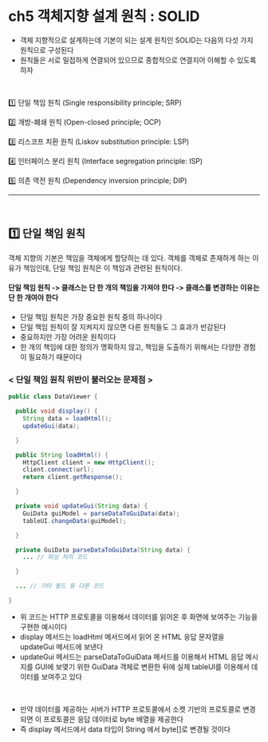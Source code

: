 # ch5 객체지향 설계 원칙 : SOLID

- 객체 지향적으로 설계하는데 기본이 되는 설계 원칙인 SOLID는 다음의 다섯 가지 원칙으로 구성된다
- 원칙들은 서로 밀접하게 연결되어 있으므로 종합적으로 연결지어 이해할 수 있도록 하자
<br>

:one: 단일 책임 원칙 (Single responsibility principle; SRP)

:two: 개방-폐쇄 원칙 (Open-closed principle; OCP)

:three: 리스코프 치환 원칙 (Liskov substitution principle: LSP)

:four: 인터페이스 분리 원칙 (Interface segregation principle: ISP)

:five: 의존 역전 원칙 (Dependency inversion principle; DIP)
***
<br>

## :one: 단일 책임 원칙

객체 지향의 기본은 책임을 객체에게 할당하는 데 있다. 객체를 객체로 존재하게 하는 이유가 책임인데, 단일 책임 원칙은 이 책임과 관련된 원칙이다.

#### 단일 책임 원칙 ->  클래스는 단 한 개의 책임을 가져야 한다 -> 클래스를 변경하는 이유는 단 한 개여야 한다

- 단일 책임 원칙은 가장 중요한 원칙 중의 하나이다
- 단일 책임 원칙이 잘 지켜지지 않으면 다른 원칙들도 그 효과가 반감된다
- 중요하지만 가장 어려운 원칙이다
- 한 개의 책임에 대한 정의가 명확하지 않고, 책임을 도출하기 위해서는 다양한 경험이 필요하기 때문이다

### < 단일 책임 원칙 위반이 불러오는 문제점 >

```java
public class DataViewer {

  public void display() {
    String data = loadHtml();
    updateGui(data);

  }

  public String loadHtml() {
    HttpClient client = new HttpClient();
    client.connect(url);
    return client.getResponse();

  }

  private void updateGui(String data) {
    GuiData guiModel = parseDataToGuiData(data);
    tableUI.changeData(guiModel);

  }

  private GuiData parseDataToGuiData(String data) {
    ... // 파싱 처리 코드

  }

  ... // 기타 필드 등 다른 코드

}
```
- 위 코드는 HTTP 프로토콜을 이용해서 데이터를 읽어온 후 화면에 보여주는 기능을 구현한 예시이다
- display 메서드는 loadHtml 메서드에서 읽어 온 HTML 응답 문자열을 updateGui 메서드에 보낸다
- updateGui 메서드는 parseDataToGuiData 메서드를 이용해서 HTML 응답 메시지를 GUI에 보옂기 위한 GuiData 객체로 변환한 뒤에 실제 tableUI를 이용해서 데이터를 보여주고 있다
<br>

- 만약 데이터를 제공하는 서버가 HTTP 프로토콜에서 소켓 기반의 프로토콜로 변경되면 이 프로토콜은 응답 데이터로 byte 배열을 제공한다
- 즉 display 메서드에서 data 타입이 String 에서 byte[]로 변경될 것이다
<br>

